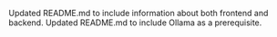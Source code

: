 Updated README.md to include information about both frontend and backend.
Updated README.md to include Ollama as a prerequisite.